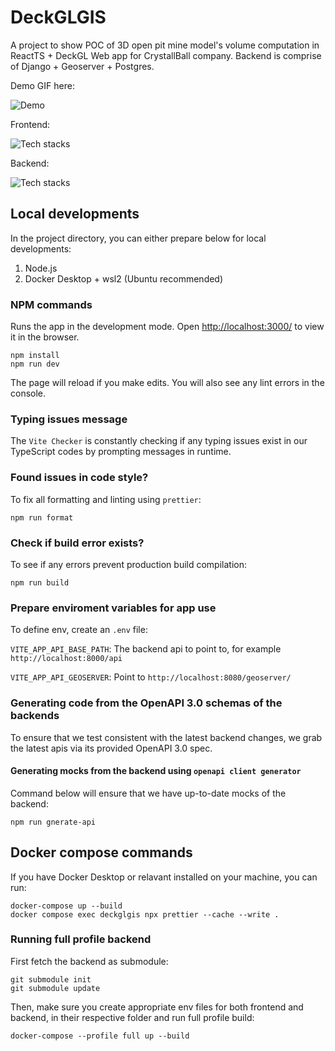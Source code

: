# DeckGLGIS

A project to show POC of 3D open pit mine model's volume computation in ReactTS + DeckGL Web app for CrystallBall company. Backend is comprise of Django + Geoserver + Postgres.

Demo GIF here:

![Demo](demo.gif)

Frontend:

![Tech stacks](https://skillicons.dev/icons?i=vite,ts,react,tailwindcss,css,html,docker,ubuntu,bash,npm)

Backend:

![Tech stacks](https://skillicons.dev/icons?i=python,django,postgres,docker,ubuntu,bash)

## Local developments

In the project directory, you can either prepare below for local developments:

1. Node.js
2. Docker Desktop + wsl2 (Ubuntu recommended)

### NPM commands

Runs the app in the development mode. Open [http://localhost:3000/](http://localhost:3000/) to view it in the browser.

```
npm install
npm run dev
```

The page will reload if you make edits.
You will also see any lint errors in the console.

### Typing issues message

The `Vite Checker` is constantly checking if any typing issues exist in
our TypeScript codes by prompting messages in runtime.

### Found issues in code style?

To fix all formatting and linting using `prettier`:

```
npm run format
```

### Check if build error exists?

To see if any errors prevent production build compilation:

```
npm run build
```

### Prepare enviroment variables for app use

To define env, create an `.env` file:

`VITE_APP_API_BASE_PATH`: The backend api to point to, for example `http://localhost:8000/api`

`VITE_APP_API_GEOSERVER`: Point to `http://localhost:8080/geoserver/`

### Generating code from the OpenAPI 3.0 schemas of the backends

To ensure that we test consistent with the latest backend changes, we grab the latest apis via its provided OpenAPI 3.0 spec.

#### Generating mocks from the backend using `openapi client generator`

Command below will ensure that we have up-to-date mocks of the backend:

```
npm run gnerate-api
```

## Docker compose commands

If you have Docker Desktop or relavant installed on your machine, you can run:

```
docker-compose up --build
docker compose exec deckglgis npx prettier --cache --write .
```

### Running full profile backend

First fetch the backend as submodule:

```
git submodule init
git submodule update
```

Then, make sure you create appropriate env files for both frontend and backend,
in their respective folder and run full profile build:

```
docker-compose --profile full up --build
```
